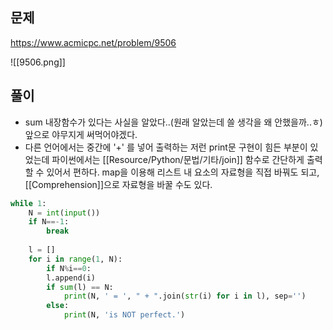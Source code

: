 ---
---


## 문제
https://www.acmicpc.net/problem/9506


![[9506.png]]
## 풀이
+ sum 내장함수가 있다는 사실을 알았다..(원래 알았는데 쓸 생각을 왜 안했을까..ㅎ) 앞으로 야무지게 써먹어야겠다.
+ 다른 언어에서는 중간에 '+' 를 넣어 출력하는 저런 print문 구현이 힘든 부분이 있었는데 파이썬에서는 [[Resource/Python/문법/기타/join]] 함수로 간단하게 출력할 수 있어서 편하다. map을 이용해 리스트 내 요소의 자료형을 직접 바꿔도 되고, [[Comprehension]]으로 자료형을 바꿀 수도 있다.
```python
while 1:  
	N = int(input())  
	if N==-1:  
		break  
	  
	l = []  
	for i in range(1, N):  
		if N%i==0:  
		l.append(i)  
		if sum(l) == N:  
			print(N, ' = ', " + ".join(str(i) for i in l), sep='')  
		else:  
			print(N, 'is NOT perfect.')
```
